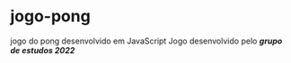 # jogo-pong
jogo do pong desenvolvido em JavaScript
Jogo desenvolvido pelo ***grupo de estudos 2022***
